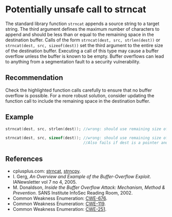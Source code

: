 # Potentially unsafe call to strncat
The standard library function `strncat` appends a source string to a target string. The third argument defines the maximum number of characters to append and should be less than or equal to the remaining space in the destination buffer. Calls of the form `strncat(dest, src, strlen(dest))` or `strncat(dest, src, sizeof(dest))` set the third argument to the entire size of the destination buffer. Executing a call of this type may cause a buffer overflow unless the buffer is known to be empty. Buffer overflows can lead to anything from a segmentation fault to a security vulnerability.


## Recommendation
Check the highlighted function calls carefully to ensure that no buffer overflow is possible. For a more robust solution, consider updating the function call to include the remaining space in the destination buffer.


## Example

```cpp
strncat(dest, src, strlen(dest)); //wrong: should use remaining size of dest

strncat(dest, src, sizeof(dest)); //wrong: should use remaining size of dest. 
                                  //Also fails if dest is a pointer and not an array.

```

## References
* cplusplus.com: [strncat](http://www.cplusplus.com/reference/clibrary/cstring/strncat/), [strncpy](http://www.cplusplus.com/reference/clibrary/cstring/strncpy/).
* I. Gerg, *An Overview and Example of the Buffer-Overflow Exploit*. IANewsletter vol 7 no 4, 2005.
* M. Donaldson, *Inside the Buffer Overflow Attack: Mechanism, Method &amp; Prevention*. SANS Institute InfoSec Reading Room, 2002.
* Common Weakness Enumeration: [CWE-676](https://cwe.mitre.org/data/definitions/676.html).
* Common Weakness Enumeration: [CWE-119](https://cwe.mitre.org/data/definitions/119.html).
* Common Weakness Enumeration: [CWE-251](https://cwe.mitre.org/data/definitions/251.html).
